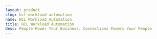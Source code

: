 ```yaml
---
layout: product
slug: hcl-workload-automation
name: HCL Workload Automation
title: HCL Workload Automation
desc: People Power Your Business. Connections Powers Your People
---
```

